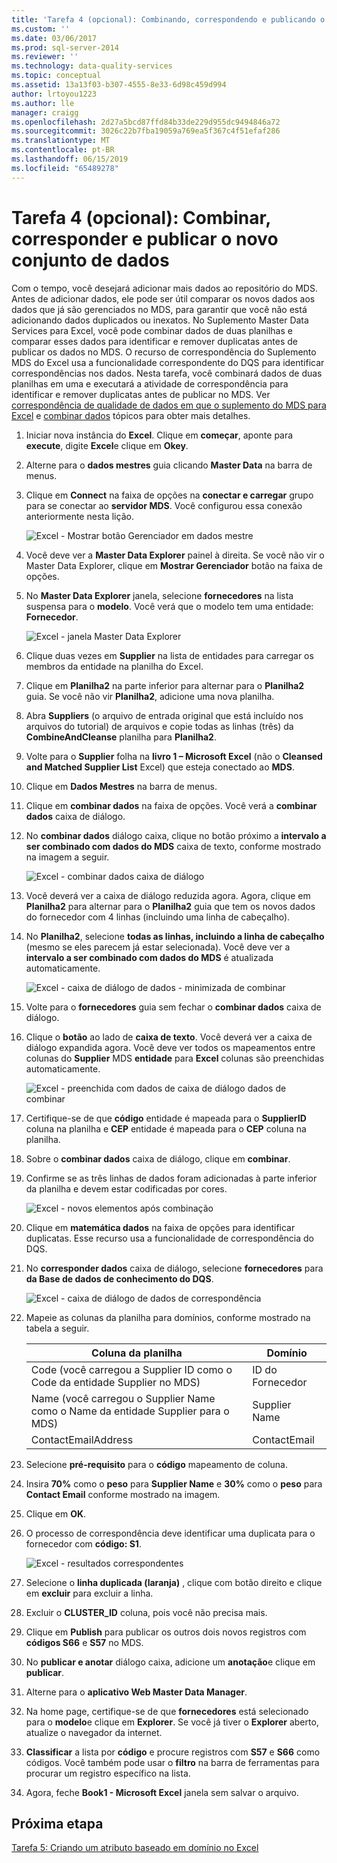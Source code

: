 ```yaml
---
title: 'Tarefa 4 (opcional): Combinando, correspondendo e publicando o novo conjunto de dados | Microsoft Docs'
ms.custom: ''
ms.date: 03/06/2017
ms.prod: sql-server-2014
ms.reviewer: ''
ms.technology: data-quality-services
ms.topic: conceptual
ms.assetid: 13a13f03-b307-4555-8e33-6d98c459d994
author: lrtoyou1223
ms.author: lle
manager: craigg
ms.openlocfilehash: 2d27a5bcd87ffd84b33de229d955dc9494846a72
ms.sourcegitcommit: 3026c22b7fba19059a769ea5f367c4f51efaf286
ms.translationtype: MT
ms.contentlocale: pt-BR
ms.lasthandoff: 06/15/2019
ms.locfileid: "65489278"
---
```

# <a name="task-4-optional-combining-matching-and-publishing-new-set-of-data"></a>Tarefa 4 (opcional): Combinar, corresponder e publicar o novo conjunto de dados
  Com o tempo, você desejará adicionar mais dados ao repositório do MDS. Antes de adicionar dados, ele pode ser útil comparar os novos dados aos dados que já são gerenciados no MDS, para garantir que você não está adicionando dados duplicados ou inexatos. No Suplemento Master Data Services para Excel, você pode combinar dados de duas planilhas e comparar esses dados para identificar e remover duplicatas antes de publicar os dados no MDS. O recurso de correspondência do Suplemento MDS do Excel usa a funcionalidade correspondente do DQS para identificar correspondências nos dados. Nesta tarefa, você combinará dados de duas planilhas em uma e executará a atividade de correspondência para identificar e remover duplicatas antes de publicar no MDS. Ver [correspondência de qualidade de dados em que o suplemento do MDS para Excel](https://msdn.microsoft.com/library/hh548681.aspx) e [combinar dados](https://msdn.microsoft.com/library/hh548680.aspx) tópicos para obter mais detalhes.  
  
1.  Iniciar nova instância do **Excel**. Clique em **começar**, aponte para **execute**, digite **Excel**e clique em **Okey**.  
  
2.  Alterne para o **dados mestres** guia clicando **Master Data** na barra de menus.  
  
3.  Clique em **Connect** na faixa de opções na **conectar e carregar** grupo para se conectar ao **servidor MDS**. Você configurou essa conexão anteriormente nesta lição.  
  
     ![Excel - Mostrar botão Gerenciador em dados mestre](../../2014/tutorials/media/et-combinematchandpublishnewsod-01.jpg "Excel - Mostrar botão Gerenciador em dados mestre")  
  
4.  Você deve ver a **Master Data Explorer** painel à direita. Se você não vir o Master Data Explorer, clique em **Mostrar Gerenciador** botão na faixa de opções.  
  
5.  No **Master Data Explorer** janela, selecione **fornecedores** na lista suspensa para o **modelo**. Você verá que o modelo tem uma entidade: **Fornecedor**.  
  
     ![Excel - janela Master Data Explorer](../../2014/tutorials/media/et-combinematchandpublishnewsod-02.jpg "Excel - janela Master Data Explorer")  
  
6.  Clique duas vezes em **Supplier** na lista de entidades para carregar os membros da entidade na planilha do Excel.  
  
7.  Clique em **Planilha2** na parte inferior para alternar para o **Planilha2** guia. Se você não vir **Planilha2**, adicione uma nova planilha.  
  
8.  Abra **Suppliers** (o arquivo de entrada original que está incluído nos arquivos do tutorial) de arquivos e copie todas as linhas (três) da **CombineAndCleanse** planilha para **Planilha2**.  
  
9. Volte para o **Supplier** folha na **livro 1 – Microsoft Excel** (não o **Cleansed and Matched Supplier List** Excel) que esteja conectado ao **MDS**.  
  
10. Clique em **Dados Mestres** na barra de menus.  
  
11. Clique em **combinar dados** na faixa de opções. Você verá a **combinar dados** caixa de diálogo.  
  
12. No **combinar dados** diálogo caixa, clique no botão próximo a **intervalo a ser combinado com dados do MDS** caixa de texto, conforme mostrado na imagem a seguir.  
  
     ![Excel - combinar dados caixa de diálogo](../../2014/tutorials/media/et-combinematchandpublishnewsod-03.jpg "Excel - combinar caixa de diálogo de dados")  
  
13. Você deverá ver a caixa de diálogo reduzida agora. Agora, clique em **Planilha2** para alternar para o **Planilha2** guia que tem os novos dados do fornecedor com 4 linhas (incluindo uma linha de cabeçalho).  
  
14. No **Planilha2**, selecione **todas as linhas, incluindo a linha de cabeçalho** (mesmo se eles parecem já estar selecionada). Você deve ver a **intervalo a ser combinado com dados do MDS** é atualizada automaticamente.  
  
     ![Excel - caixa de diálogo de dados - minimizada de combinar](../../2014/tutorials/media/et-combinematchandpublishnewsod-04.jpg "Excel - caixa de diálogo de dados - minimizada de combinar")  
  
15. Volte para o **fornecedores** guia sem fechar o **combinar dados** caixa de diálogo.  
  
16. Clique o **botão** ao lado de **caixa de texto**. Você deverá ver a caixa de diálogo expandida agora. Você deve ver todos os mapeamentos entre colunas do **Supplier** MDS **entidade** para **Excel** colunas são preenchidas automaticamente.  
  
     ![Excel - preenchida com dados de caixa de diálogo dados de combinar](../../2014/tutorials/media/et-combinematchandpublishnewsod-05.jpg "Excel - combinar preenchida com dados de caixa de diálogo de dados")  
  
17. Certifique-se de que **código** entidade é mapeada para o **SupplierID** coluna na planilha e **CEP** entidade é mapeada para o **CEP** coluna na planilha.  
  
18. Sobre o **combinar dados** caixa de diálogo, clique em **combinar**.  
  
19. Confirme se as três linhas de dados foram adicionadas à parte inferior da planilha e devem estar codificadas por cores.  
  
     ![Excel - novos elementos após combinação](../../2014/tutorials/media/et-combinematchandpublishnewsod-06.jpg "Excel - novos elementos após combinação")  
  
20. Clique em **matemática dados** na faixa de opções para identificar duplicatas. Esse recurso usa a funcionalidade de correspondência do DQS.  
  
21. No **corresponder dados** caixa de diálogo, selecione **fornecedores** para **da Base de dados de conhecimento do DQS**.  
  
     ![Excel - caixa de diálogo de dados de correspondência](../../2014/tutorials/media/et-combinematchandpublishnewsod-07.jpg "Excel - caixa de diálogo de dados de correspondência")  
  
22. Mapeie as colunas da planilha para domínios, conforme mostrado na tabela a seguir.  
  
    |Coluna da planilha|Domínio|  
    |----------------------|------------|  
    |Code (você carregou a Supplier ID como o Code da entidade Supplier no MDS)|ID do Fornecedor|  
    |Name (você carregou o Supplier Name como o Name da entidade Supplier para o MDS)|Supplier Name|  
    |ContactEmailAddress|ContactEmail|  
  
23. Selecione **pré-requisito** para o **código** mapeamento de coluna.  
  
24. Insira **70%** como o **peso** para **Supplier Name** e **30%** como o **peso** para **Contact Email** conforme mostrado na imagem.  
  
25. Clique em **OK**.  
  
26. O processo de correspondência deve identificar uma duplicata para o fornecedor com **código: S1**.  
  
     ![Excel - resultados correspondentes](../../2014/tutorials/media/et-combinematchandpublishnewsod-08.jpg "Excel - resultados correspondentes")  
  
27. Selecione o **linha duplicada (laranja)** , clique com botão direito e clique em **excluir** para excluir a linha.  
  
28. Excluir o **CLUSTER_ID** coluna, pois você não precisa mais.  
  
29. Clique em **Publish** para publicar os outros dois novos registros com **códigos S66** e **S57** no MDS.  
  
30. No **publicar e anotar** diálogo caixa, adicione um **anotação**e clique em **publicar**.  
  
31. Alterne para o **aplicativo Web Master Data Manager**.  
  
32. Na home page, certifique-se de que **fornecedores** está selecionado para o **modelo**e clique em **Explorer**. Se você já tiver o **Explorer** aberto, atualize o navegador da internet.  
  
33. **Classificar** a lista por **código** e procure registros com **S57** e **S66** como códigos. Você também pode usar o **filtro** na barra de ferramentas para procurar um registro específico na lista.  
  
34. Agora, feche **Book1 - Microsoft Excel** janela sem salvar o arquivo.  
  
## <a name="next-step"></a>Próxima etapa  
 [Tarefa 5: Criando um atributo baseado em domínio no Excel](../../2014/tutorials/task-5-creating-a-domain-based-attribute-from-excel.md)  
  
  
